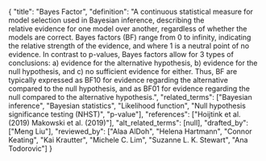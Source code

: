 {
    "title": "Bayes Factor",
    "definition": "A continuous statistical measure for model selection used in Bayesian inference, describing the relative evidence for one model over another, regardless of whether the models are correct. Bayes factors (BF) range from 0 to infinity, indicating the relative strength of the evidence, and where 1 is a neutral point of no evidence. In contrast to p-values, Bayes factors allow for 3 types of conclusions: a) evidence for the alternative hypothesis, b) evidence for the null hypothesis, and c) no sufficient evidence for either. Thus, BF are typically expressed as BF10 for evidence regarding the alternative compared to the null hypothesis, and as BF01 for evidence regarding the null compared to the alternative hypothesis.",
    "related_terms": ["Bayesian inference", "Bayesian statistics", "Likelihood function", "Null hypothesis significance testing (NHST)", "p-value"],
    "references": ["Hoijtink et al. (2019) Makowski et al. (2019)"],
    "alt_related_terms": [null],
    "drafted_by": ["Meng Liu"],
    "reviewed_by": ["Alaa AlDoh", "Helena Hartmann", "Connor Keating", "Kai Krautter", "Michele C. Lim", "Suzanne L. K. Stewart", "Ana Todorovic"]
  }
